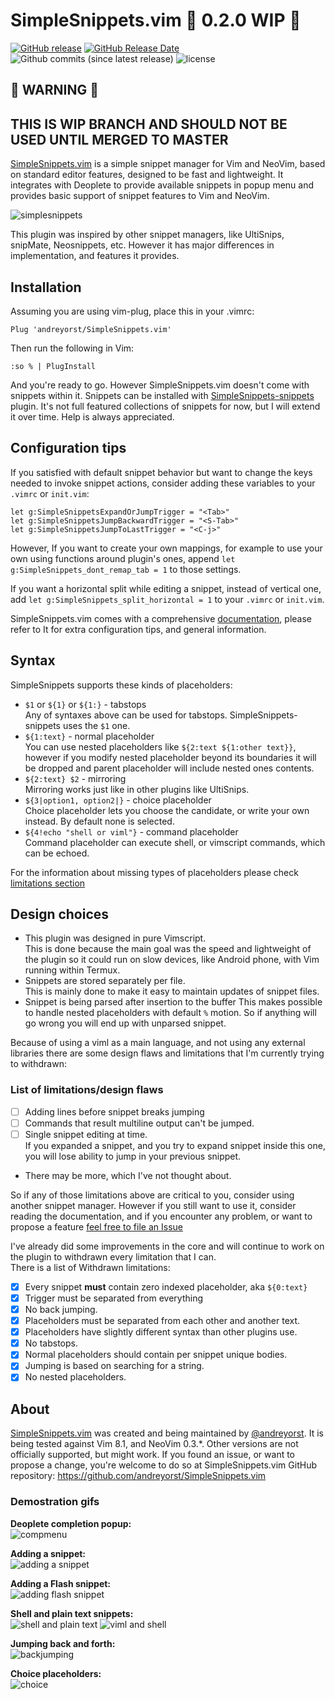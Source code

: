 # SimpleSnippets.vim  🚧 0.2.0 WIP 🚧
[![GitHub release](https://img.shields.io/github/release/andreyorst/simplesnippets.vim.svg)](https://github.com/andreyorst/SimpleSnippets.vim/releases)
[![GitHub Release Date](https://img.shields.io/github/release-date/andreyorst/SimpleSnippets.vim.svg)](https://github.com/andreyorst/SimpleSnippets.vim/releases)
![Github commits (since latest release)](https://img.shields.io/github/commits-since/andreyorst/Simplesnippets.vim/latest.svg)
![license](https://img.shields.io/github/license/andreyorst/simplesnippets.vim.svg)
## 🚧 WARNING 🚧
## THIS IS WIP BRANCH AND SHOULD NOT BE USED UNTIL MERGED TO MASTER
[SimpleSnippets.vim](https://github.com/andreyorst/SimpleSnippets.vim) is a simple snippet manager for Vim and NeoVim, based on standard
editor features, designed to be fast and lightweight. It integrates with Deoplete
to provide available snippets in popup menu and provides basic support of
snippet features to Vim and NeoVim.

![simplesnippets](https://user-images.githubusercontent.com/19470159/39535519-c4904d2a-4e3c-11e8-9e1c-9796515f1913.gif)

This plugin was inspired by other snippet managers, like UltiSnips, snipMate,
Neosnippets, etc. However it has major differences in implementation, and
features it provides.

## Installation  
Assuming you are using vim-plug, place this in your .vimrc:

```vim
Plug 'andreyorst/SimpleSnippets.vim'
```

Then run the following in Vim:

```vim
:so % | PlugInstall
```

And you're ready to go. However SimpleSnippets.vim doesn't come with snippets within it.
Snippets can be installed with [SimpleSnippets-snippets](https://github.com/andreyorst/SimpleSnippets-snippets) plugin.
It's not full featured collections of snippets for now, but I will extend it over time. Help is always appreciated.

## Configuration tips  
If you satisfied with default snippet behavior but want to change the keys needed to invoke snippet actions, consider adding these variables to your `.vimrc` or `init.vim`:
```vim
let g:SimpleSnippetsExpandOrJumpTrigger = "<Tab>"
let g:SimpleSnippetsJumpBackwardTrigger = "<S-Tab>"
let g:SimpleSnippetsJumpToLastTrigger = "<C-j>"
```
However, If you want to create your own mappings, for example to use your own using functions around plugin's ones, append `let g:SimpleSnippets_dont_remap_tab = 1` to those settings.

If you want a horizontal split while editing a snippet, instead of vertical one, add `let g:SimpleSnippets_split_horizontal = 1` to your `.vimrc` or `init.vim`.

SimpleSnippets.vim comes with a comprehensive [documentation](https://github.com/andreyorst/SimpleSnippets.vim/blob/master/doc/SimpleSnippets.txt), please refer to It for extra configuration tips, and general information.

## Syntax  
SimpleSnippets supports these kinds of placeholders:  
- `$1` or `${1}` or `${1:}` - tabstops  
  Any of syntaxes above can be used for tabstops. SimpleSnippets-snippets uses the `$1` one.
- `${1:text}` - normal placeholder  
  You can use nested placeholders like `${2:text ${1:other text}}`, however if you modify nested placeholder beyond its boundaries it will be dropped and parent placeholder will include nested ones contents.
- `${2:text} $2` - mirroring  
  Mirroring works just like in other plugins like UltiSnips.
- `${3|option1, option2|}` - choice placeholder  
  Choice placeholder lets you choose the candidate, or write your own instead. By default none is selected.
- `${4!echo "shell or viml"}` - command placeholder  
  Command placeholder can execute shell, or vimscript commands, which can be echoed.

For the information about missing types of placeholders please check [limitations section](https://github.com/andreyorst/SimpleSnippets.vim#list-of-limitations--design-flaws)

## Design choices  
- This plugin was designed in pure Vimscript.  
  This is done because the main goal was the speed and lightweight of the plugin so it could run on slow devices, like Android phone, with Vim running within Termux.
- Snippets are stored separately per file.  
  This is mainly done to make it easy to maintain updates of snippet files.
- Snippet is being parsed after insertion to the buffer
  This makes possible to handle nested placeholders with default `%` motion. So if anything will go wrong you will end up with unparsed snippet.

Because of using a viml as a main language, and not using any external libraries there are some design flaws and limitations that I'm currently trying to withdrawn:

### List of limitations/design flaws  
- [ ] Adding lines before snippet breaks jumping
- [ ] Commands that result multiline output can't be jumped.
- [ ] Single snippet editing at time.  
  If you expanded a snippet, and you try to expand snippet inside this one, you will lose ability to jump in your previous snippet.
- There may be more, which I've not thought about.

So if any of those limitations above are critical to you, consider using another snippet manager.
However if you still want to use it, consider reading the documentation, and if you encounter any problem, or want to propose a feature [feel free to file an Issue](https://github.com/andreyorst/SimpleSnippets.vim/issues/new)

I've already did some improvements in the core and will continue to work on the plugin to withdrawn every limitation that I can.  
There is a list of Withdrawn limitations:
- [x] Every snippet **must** contain zero indexed placeholder, aka `${0:text}`
- [x] Trigger must be separated from everything
- [x] No back jumping.
- [x] Placeholders must be separated from each other and another text.
- [x] Placeholders have slightly different syntax than other plugins use.
- [x] No tabstops.
- [x] Normal placeholders should contain per snippet unique bodies.  
- [x] Jumping is based on searching for a string.  
- [x] No nested placeholders.

## About  
[SimpleSnippets.vim](https://github.com/andreyorst/SimpleSnippets.vim) was created and being maintained by [@andreyorst](https://github.com/andreyorst). It is being tested against Vim 8.1, and NeoVim 0.3.\*. Other versions are not officially supported, but might work. If you found an issue, or want to propose a change, you're welcome to do so at SimpleSnippets.vim GitHub repository: https://github.com/andreyorst/SimpleSnippets.vim

### Demostration gifs

**Deoplete completion popup:**  
![compmenu](https://user-images.githubusercontent.com/19470159/39534438-416411e0-4e3a-11e8-8b15-ae9d27c7f672.gif)

**Adding a snippet:**  
![adding a snippet](https://user-images.githubusercontent.com/19470159/39096706-36884290-465c-11e8-9177-d1407ff26f43.gif)

**Adding a Flash snippet:**  
![adding flash snippet](https://user-images.githubusercontent.com/19470159/39096497-87df33b8-4659-11e8-9f10-2f7590f90987.gif)

**Shell and plain text snippets:**  
![shell and plain text](https://user-images.githubusercontent.com/19470159/39097254-8cbc957a-4662-11e8-841b-65d239551517.gif)
![viml and shell](https://user-images.githubusercontent.com/19470159/39826577-d4f29124-53bd-11e8-812c-07c160e84298.gif)

**Jumping back and forth:**  
![backjumping](https://user-images.githubusercontent.com/19470159/40218859-b84e4c06-5a7b-11e8-8841-95ccbf45636f.gif)

**Choice placeholders:**  
![choice](https://user-images.githubusercontent.com/19470159/40890243-b9e65e98-677b-11e8-958f-a36c7da58251.gif)
 
